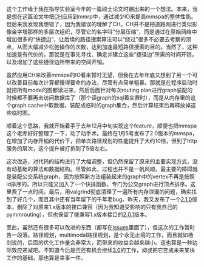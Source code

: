 这个工作缘于我在指导实验室今年的一篇硕士论文时蹦出来的一个想法。本来，我是想在这篇论文中把[CH](https://www.wikiwand.com/en/Contraction_hierarchies)应用到mmrp中，通过减少IO来提高mmspa的整体性能。但后来我发现我想错了，因为我错误的理解了CH。CH并不是把道路网进行类似影像金字塔那样的多层次组织，尽管它的名字叫“分层压缩”，而是通过在原始网络中增加很多的“快捷边”，让后续的路径搜索算法可以“绕过”很多不必要去考察的顶点，从而大幅减少松弛操作的次数，达到加速最短路径搜索的目的。当然了，这种加速是有代价的，那就是在事先寻找、确定并建立这些“捷径边”所需的时间开销，以及增加了这些捷径边所带来的空间开销。

虽然应用CH来改善mmspa的IO看来暂时无望，但我在去年年底又想到了另一个可以改善目前每次计算都慢得要命的办法，尽管有点简单粗暴。那就是在程序启动时就把所有mode的图都读进来，然后后面针对每次routing plan进行graph装配的时候都不要再去访问数据库了（那个读graph的sql着实费时），而是从内存里的这个graph cache中取数据，装配成临时的graph集合，然后计算结束后再释放掉这些临时图。

顺着这个思路，我就开始着手于去年12月中旬实现这个feature，顺便也把mmspa这个老库好好整理了一下，动了动手术。最终在1月5号发布了2.0版本的mmspa，在增加了内存开销的代价下，把单次路径规划的性能提升了大约10倍，但到了http服务的层次，这个提升被打折到了5倍左右。

这次改造，对代码的结构进行了大幅调整，但仍然保留了原来的主要实现方式，没有动基础的算法和数据结构。尽管如此，过程也并不是一帆风顺。最主要的障碍就是装配公交系统graph，因为按照新方法组装起来的graph中的vertex不再是按照id排序的。所以只能又加入了一个快排函数，专门为公交graph进行顶点排序。这里费了一点时间。最后，用valgrind彻底清理了一遍所有内存泄漏的问题，确实找到了好几个，而且其中还有当年留下的千年老bug。昨天，我又发布了一个[2.1.0](https://github.com/tumluliu/mmspa/releases/tag/v2.1)版本，删除了对原来1.x版本的接口兼容（因为我知道受影响的只有我自己的pymmrouting），但也保留了能兼容1.x版本接口的[2.0.1](https://github.com/tumluliu/mmspa/releases/tag/v2.0.1)版本。

至此，虽然还有很多可以改进的东西（都写在[issues](https://github.com/tumluliu/mmspa/issues)里面了），但这次的工作暂时告一段落。路径规划，multimodal路径规划，是个永无止境的工作，而且就如杨剑说的，后面的优化工作量会非常大，而带来的收益会越来越小。这也算是一种边际效应递减吧。不知道今后是否还有机会继续[3.0](https://github.com/tumluliu/mmspa/milestones/v3.0)的工作，抑或把它变成未来某块工作的基础，那也算是幸事一件。